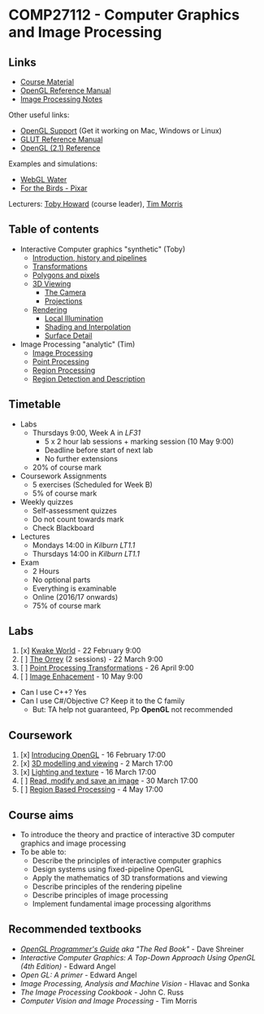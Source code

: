 <!-- Google Analytics -->
<script async src="https://www.googletagmanager.com/gtag/js?id=UA-113560131-1"></script>
<script>
  window.dataLayer = window.dataLayer || [];
  function gtag(){dataLayer.push(arguments);}
  gtag('js', new Date());
  gtag('config', 'UA-113560131-1');
</script>

# COMP27112 - Computer Graphics and Image Processing

## Links

* [Course Material](https://online.manchester.ac.uk/webapps/blackboard/content/listContent.jsp?course_id=_49989_1&content_id=_5832582_1)
* [OpenGL Reference Manual](https://online.manchester.ac.uk/bbcswebdav/pid-5832611-dt-content-rid-20615314_1/xid-20615314_1)
* [Image Processing Notes](https://online.manchester.ac.uk/bbcswebdav/pid-5832611-dt-content-rid-20615313_1/xid-20615313_1)

Other useful links:
* [OpenGL Support](http://studentnet.cs.manchester.ac.uk/ugt/COMP27112/OpenGL/) (Get it working on Mac, Windows or Linux)
* [GLUT Reference Manual](http://studentnet.cs.manchester.ac.uk/ugt/COMP27112/doc/glut-reference.pdf)
* [OpenGL (2.1) Reference](https://www.khronos.org/registry/OpenGL-Refpages/gl2.1/)

Examples and simulations:
* [WebGL Water](http://madebyevan.com/webgl-water/)
* [For the Birds - Pixar](https://www.youtube.com/watch?v=AkFuvTHaMUE)

Lecturers: [Toby Howard](mailto:toby.howard@manchester.ac.uk) (course leader), [Tim Morris](mailto:tim.morris@manchester.ac.uk)

## Table of contents
* Interactive Computer graphics "synthetic" (Toby)
    * [Introduction, history and pipelines](intro/index.md)
    * [Transformations](transformations/index.md)
    * [Polygons and pixels](polygons/index.md)
    * [3D Viewing](3d-viewing/index.md)
        * [The Camera](3d-viewing/index.md#camera)
        * [Projections](3d-viewing/index.md#projections)
    * [Rendering]()
        * [Local Illumination](rendering/index.md/#illumination)
        * [Shading and Interpolation](rendering/index.md/#shading-interpolation)
        * [Surface Detail](rendering/index.md/#shading)
* Image Processing "analytic" (Tim)
    * [Image Processing](image-processing/index.md)
    * [Point Processing](point-processing/index.md)
    * [Region Processing](region-processing/index.md)
    * [Region Detection and Description](region-detection/index.md)
	
## Timetable

* Labs
	* Thursdays 9:00, Week A in *LF31*
		* 5 x 2 hour lab sessions + marking session (10 May 9:00)
		* Deadline before start of next lab
		* No further extensions
	* 20% of course mark
* Coursework Assignments
    * 5 exercises (Scheduled for Week B)
    * 5% of course mark
* Weekly quizzes
    * Self-assessment quizzes
    * Do not count towards mark
    * Check Blackboard
* Lectures
	* Mondays 14:00 in *Kilburn LT1.1*
	* Thursdays 14:00 in *Kilburn LT1.1*
* Exam
    * 2 Hours
    * No optional parts
    * Everything is examinable
    * Online (2016/17 onwards)
    * 75% of course mark

## Labs

1. [x] [Kwake World](https://online.manchester.ac.uk/bbcswebdav/pid-5832612-dt-content-rid-20614199_1/xid-20614199_1) - 22 February 9:00
2. [ ] [The Orrey](https://online.manchester.ac.uk/bbcswebdav/pid-5832612-dt-content-rid-20614200_1/xid-20614200_1) (2 sessions) - 22 March 9:00
3. [ ] [Point Processing Transformations](https://online.manchester.ac.uk/bbcswebdav/pid-5832612-dt-content-rid-20615301_1/xid-20615301_1) - 26 April 9:00
4. [ ] [Image Enhacement](https://online.manchester.ac.uk/bbcswebdav/pid-5832612-dt-content-rid-20615302_1/xid-20615302_1) - 10 May 9:00

* Can I use C++? Yes
* Can I use C#/Objective C? Keep it to the C family
    * But: TA help not guaranteed, Pp **OpenGL** not recommended

## Coursework
1. [x] [Introducing OpenGL](https://online.manchester.ac.uk/bbcswebdav/pid-5832613-dt-content-rid-20614193_1/xid-20614193_1) - 16 February 17:00 
2. [x] [3D modelling and viewing](https://online.manchester.ac.uk/bbcswebdav/pid-5832613-dt-content-rid-20614194_1/xid-20614194_1) - 2 March 17:00 
3. [x] [Lighting and texture](https://online.manchester.ac.uk/bbcswebdav/pid-5832613-dt-content-rid-20614196_1/xid-20614196_1) - 16 March 17:00
4. [ ] [Read, modify and save an image](https://online.manchester.ac.uk/bbcswebdav/pid-5832613-dt-content-rid-20614197_1/xid-20614197_1) - 30 March 17:00
5. [ ] [Region Based Processing](https://online.manchester.ac.uk/bbcswebdav/pid-5832613-dt-content-rid-20614198_1/xid-20614198_1) - 4 May 17:00

## Course aims

* To introduce the theory and practice of interactive 3D computer graphics and image processing
* To be able to:
    * Describe the principles of interactive computer graphics
    * Design systems using fixed-pipeline OpenGL
    * Apply the mathematics of 3D transformations and viewing
    * Describe principles of the rendering pipeline
    * Describe principles of image processing
    * Implement fundamental image processing algorithms

## Recommended textbooks

* [*OpenGL Programmer's Guide*](http://www.glprogramming.com/red/) *aka "The Red Book"* - Dave Shreiner
* *Interactive Computer Graphics: A Top-Down Approach Using OpenGL (4th Edition)* - Edward Angel
* *Open GL: A primer* - Edward Angel
* *Image Processing, Analysis and Machine Vision* - Hlavac and Sonka
* *The Image Processing Cookbook* - John C. Russ
* *Computer Vision and Image Processing* - Tim Morris
